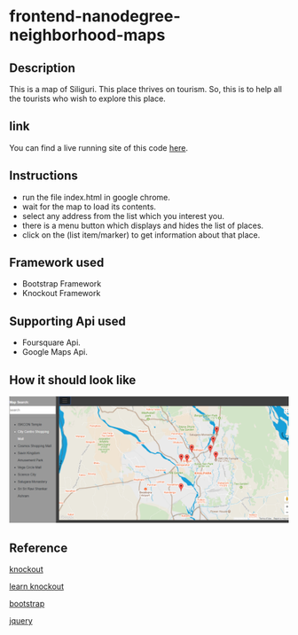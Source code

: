 frontend-nanodegree-neighborhood-maps
=====================================

## Description

This is a map of Siliguri. This place thrives on tourism. So, this is to help all the tourists who wish to explore this place.

## link

You can find a live running site of this code [here](https://sohamsarkar1994.github.io/maps/https://sohamsarkar1994.github.io/maps/).

## Instructions
* run the file index.html in google chrome.
* wait for the map to load its contents.
* select any address from the list which you interest you.
* there is a menu button which displays and hides the list of places.
* click on the (list item/marker) to get information about that place.

## Framework used

* Bootstrap Framework
* Knockout Framework

## Supporting Api used

* Foursquare Api.
* Google Maps Api.

## How it should look like

![Interface Image](mapImage.png)

## Reference

[knockout](knockoutjs.com)

[learn knockout](learn.knockoutjs.com)

[bootstrap](https://www.w3schools.com/bootstrap4/default.asp)

[jquery](http://api.jquery.com/)
